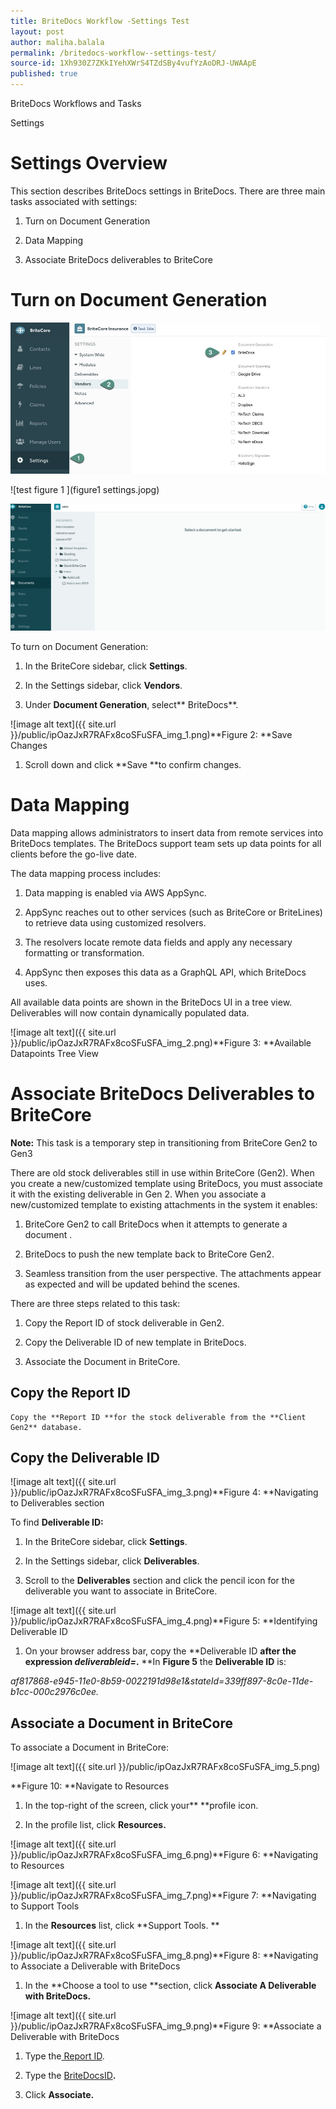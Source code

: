 ```yaml
---
title: BriteDocs Workflow -Settings Test
layout: post
author: maliha.balala
permalink: /britedocs-workflow--settings-test/
source-id: 1Xh930Z7ZKkIYehXWrS4TZdSBy4vufYzAoDRJ-UWAApE
published: true
---
```

BriteDocs Workflows and Tasks

Settings 

# Settings Overview

This section describes BriteDocs settings in BriteDocs. There are three main tasks associated with settings:

1. Turn on Document Generation

2. Data Mapping   

3. Associate BriteDocs deliverables to BriteCore

#  Turn on Document Generation

<img src="Figure1 settings.jpg">

![test figure 1 ](figure1 settings.jopg)
			
![Screenshot](renametemplate6.jpg)

To turn on Document Generation:

1. In the BriteCore sidebar, click **Settings**. 

2. In the Settings sidebar, click **Vendors**.

3. Under **Document Generation**, select** BriteDocs**.

![image alt text]({{ site.url }}/public/ipOazJxR7RAFx8coSFuSFA_img_1.png)**Figure 2: **Save Changes

1. Scroll down and click **Save **to confirm changes.

# Data Mapping 

Data mapping allows administrators to insert data from remote services into BriteDocs templates. The BriteDocs support team sets up data points for all clients before the go-live date. 

The data mapping process includes:

1. Data mapping is enabled via AWS AppSync.

2. AppSync reaches out to other services (such as BriteCore or BriteLines) to retrieve data using customized resolvers.

3. The resolvers locate remote data fields and apply any necessary formatting or transformation.

4. AppSync then exposes this data as a GraphQL API, which BriteDocs uses.

All available data points are shown in the BriteDocs UI in a tree view. Deliverables will now contain dynamically populated data. 

![image alt text]({{ site.url }}/public/ipOazJxR7RAFx8coSFuSFA_img_2.png)**Figure 3: **Available Datapoints Tree View 

# Associate BriteDocs Deliverables to BriteCore

**Note:** This task is a temporary step in transitioning from BriteCore Gen2 to Gen3

There are old stock deliverables still in use within BriteCore (Gen2). When you create a new/customized template using BriteDocs, you must associate it with the existing deliverable in Gen 2. When you associate a new/customized template to existing attachments in the system it enables: 

1. BriteCore Gen2 to call BriteDocs when it attempts to generate a document .

2. BriteDocs to push the new template back to BriteCore Gen2.

3. Seamless transition from the user perspective. The attachments appear as expected and will be updated behind the scenes. 

There are three steps related to this task:

1. Copy the Report ID of stock deliverable in Gen2.

2. Copy the Deliverable ID of new template in BriteDocs.

3. Associate the Document in BriteCore.

## Copy the Report ID

	Copy the **Report ID **for the stock deliverable from the **Client Gen2** database.

## Copy the Deliverable ID 

![image alt text]({{ site.url }}/public/ipOazJxR7RAFx8coSFuSFA_img_3.png)**Figure 4: **Navigating to Deliverables section

To find  **Deliverable ID:**

1. In the BriteCore sidebar, click **Settings**.

2. In the Settings sidebar, click **Deliverables**. 

3. Scroll to the **Deliverables** section and click the pencil icon for the deliverable you want to associate in BriteCore.

![image alt text]({{ site.url }}/public/ipOazJxR7RAFx8coSFuSFA_img_4.png)**Figure 5: **Identifying Deliverable ID 

1. On your browser address bar, copy the **Deliverable ID **after the expression *deliverableid=*.** **In **Figure 5** the **Deliverable ID** is: 

*af817868-e945-11e0-8b59-0022191d98e1&stateId=339ff897-8c0e-11de-b1cc-000c2976c0ee.*

## Associate a Document in BriteCore 

To associate a Document in BriteCore:

![image alt text]({{ site.url }}/public/ipOazJxR7RAFx8coSFuSFA_img_5.png)

**Figure 10: **Navigate to Resources 

1. In the top-right of the screen, click your** **profile icon.

2. In the profile list, click **Resources.**

![image alt text]({{ site.url }}/public/ipOazJxR7RAFx8coSFuSFA_img_6.png)**Figure 6: **Navigating to Resources

![image alt text]({{ site.url }}/public/ipOazJxR7RAFx8coSFuSFA_img_7.png)**Figure 7: **Navigating to Support Tools 

1. In the **Resources** list, click **Support Tools. **

![image alt text]({{ site.url }}/public/ipOazJxR7RAFx8coSFuSFA_img_8.png)**Figure 8: **Navigating to Associate a Deliverable with BriteDocs 

1. In the **Choose a tool to use **section, click **Associate A Deliverable with BriteDocs.**

![image alt text]({{ site.url }}/public/ipOazJxR7RAFx8coSFuSFA_img_9.png)**Figure 9: **Associate a Deliverable with BriteDocs 

1. Type the[ Report ID](#bookmark=id.flrkahojr427).

2. Type  the [ BriteDocsID](#bookmark=id.xdka8me5m0cl)**.**

3. Click **Associate.** 

